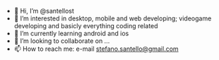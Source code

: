 - 👋 Hi, I’m @santellost
- 👀 I’m interested in desktop, mobile and web developing; videogame developing and basicly everything coding related
- 🌱 I’m currently learning android and ios
- 💞️ I’m looking to collaborate on ...
- 📫 How to reach me: e-mail stefano.santello@gmail.com
